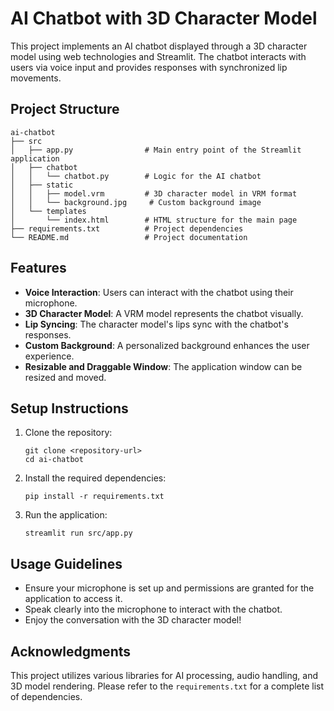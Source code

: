 # AI Chatbot with 3D Character Model

This project implements an AI chatbot displayed through a 3D character model using web technologies and Streamlit. The chatbot interacts with users via voice input and provides responses with synchronized lip movements.

## Project Structure

```
ai-chatbot
├── src
│   ├── app.py                # Main entry point of the Streamlit application
│   ├── chatbot
│   │   └── chatbot.py        # Logic for the AI chatbot
│   ├── static
│   │   ├── model.vrm         # 3D character model in VRM format
│   │   └── background.jpg     # Custom background image
│   └── templates
│       └── index.html        # HTML structure for the main page
├── requirements.txt          # Project dependencies
└── README.md                 # Project documentation
```

## Features

- **Voice Interaction**: Users can interact with the chatbot using their microphone.
- **3D Character Model**: A VRM model represents the chatbot visually.
- **Lip Syncing**: The character model's lips sync with the chatbot's responses.
- **Custom Background**: A personalized background enhances the user experience.
- **Resizable and Draggable Window**: The application window can be resized and moved.

## Setup Instructions

1. Clone the repository:
   ```
   git clone <repository-url>
   cd ai-chatbot
   ```

2. Install the required dependencies:
   ```
   pip install -r requirements.txt
   ```

3. Run the application:
   ```
   streamlit run src/app.py
   ```

## Usage Guidelines

- Ensure your microphone is set up and permissions are granted for the application to access it.
- Speak clearly into the microphone to interact with the chatbot.
- Enjoy the conversation with the 3D character model!

## Acknowledgments

This project utilizes various libraries for AI processing, audio handling, and 3D model rendering. Please refer to the `requirements.txt` for a complete list of dependencies.